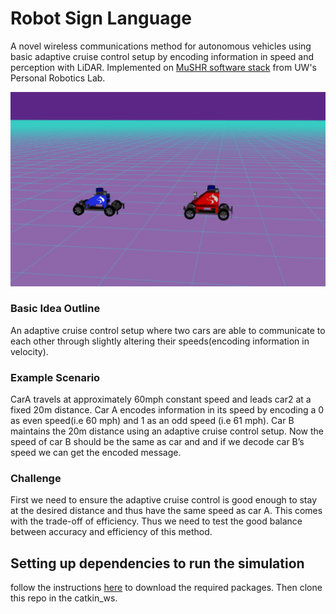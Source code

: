 # Robot Sign Language 
A novel wireless communications method for autonomous vehicles using basic adaptive cruise control setup 
by encoding information in speed and perception with LiDAR. Implemented on [MuSHR software stack](mushr.io) from UW's Personal 
Robotics Lab.

![demo](wireless.png)

### Basic Idea Outline 
An adaptive cruise control setup where two cars are able to communicate to each other through slightly altering their speeds(encoding information in velocity). 

### Example Scenario
CarA travels at approximately 60mph constant speed and leads car2 at a fixed 20m distance. Car A encodes information in its speed by encoding a 0 as even speed(i.e 60 mph) and 1 as an odd speed (i.e 61 mph). Car B maintains the 20m distance using an adaptive cruise control setup. Now the speed of car B should be the same as car and and if we decode car B’s speed we can get the encoded message. 

### Challenge 
First we need to ensure the adaptive cruise control is good enough to stay at the desired distance and thus have the same speed as car A. This comes with the trade-off of efficiency. Thus we need to test the good balance between accuracy and efficiency of this method. 


## Setting up dependencies to run the simulation 
follow the instructions [here](https://mushr.io/tutorials/quickstart/) to download the required packages. 
Then clone this repo in the catkin_ws. 

